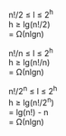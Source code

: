 n!/2 &le; l &le; 2<sup>h</sup>  
h &ge; lg(n!/2)  
= &Omega;(nlgn)  

n!/n &le; l &le; 2<sup>h</sup>  
h &ge; lg(n!/n)  
= &Omega;(nlgn)  

n!/2<sup>n</sup> &le; l &le; 2<sup>h</sup>  
h &ge; lg(n!/2<sup>n</sup>)  
= lg(n!) - n  
= &Omega;(nlgn)  
